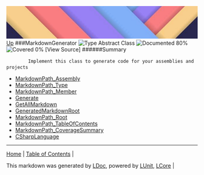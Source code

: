 ![](../Content/LDoc-banner-small.png "")
[Up](../LDoc.md)
###MarkdownGenerator
![Type Abstract Class](http://b.repl.ca/v1/Type-Abstract%20Class-lightgrey.png "") ![Documented 80%](http://b.repl.ca/v1/Documented-80%25-green.png "") ![Covered 0%](http://b.repl.ca/v1/Covered-0%25-red.png "")
[View Source]
######Summary

            Implement this class to generate code for your assemblies and projects
            
 - [MarkdownPath_Assembly](MarkdownGenerator_MarkdownPath_Assembly.md)
 - [MarkdownPath_Type](MarkdownGenerator_MarkdownPath_Type.md)
 - [MarkdownPath_Member](MarkdownGenerator_MarkdownPath_Member.md)
 - [Generate](MarkdownGenerator_Generate.md)
 - [GetAllMarkdown](MarkdownGenerator_GetAllMarkdown.md)
 - [GeneratedMarkdownRoot](MarkdownGenerator_GeneratedMarkdownRoot.md)
 - [MarkdownPath_Root](MarkdownGenerator_MarkdownPath_Root.md)
 - [MarkdownPath_TableOfContents](MarkdownGenerator_MarkdownPath_TableOfContents.md)
 - [MarkdownPath_CoverageSummary](MarkdownGenerator_MarkdownPath_CoverageSummary.md)
 - [CSharpLanguage](MarkdownGenerator_CSharpLanguage.md)
---

[Home](../../README.md) | [Table of Contents](../../TableOfContents.md) | 


This markdown was generated by [LDoc](https://github.com/CodeSingularity/LDoc), powered by [LUnit](https://github.com/CodeSingularity/LUnit), [LCore](https://github.com/CodeSingularity/LCore) | 

